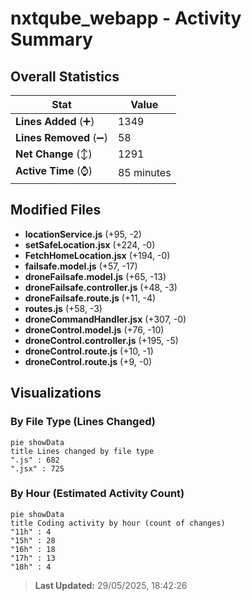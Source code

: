 # nxtqube_webapp - Activity Summary 

## Overall Statistics

| Stat                   | Value                                                             |
| ---------------------- | ----------------------------------------------------------------- |
| **Lines Added** (➕)   | 1349                                          |
| **Lines Removed** (➖) | 58                                        |
| **Net Change** (↕)    | 1291                |
| **Active Time** (⌚)   | 85 minutes |


## Modified Files
- **locationService.js** (+95, -2)
- **setSafeLocation.jsx** (+224, -0)
- **FetchHomeLocation.jsx** (+194, -0)
- **failsafe.model.js** (+57, -17)
- **droneFailsafe.model.js** (+65, -13)
- **droneFailsafe.controller.js** (+48, -3)
- **droneFailsafe.route.js** (+11, -4)
- **routes.js** (+58, -3)
- **droneCommandHandler.jsx** (+307, -0)
- **droneControl.model.js** (+76, -10)
- **droneControl.controller.js** (+195, -5)
- **droneControl.route.js** (+10, -1)
- **droneControl.route.js** (+9, -0)

## Visualizations

### By File Type (Lines Changed)

```mermaid
pie showData
title Lines changed by file type
".js" : 682
".jsx" : 725
```

### By Hour (Estimated Activity Count)

```mermaid
pie showData
title Coding activity by hour (count of changes)
"11h" : 4
"15h" : 28
"16h" : 18
"17h" : 13
"18h" : 4
```


> **Last Updated:** 29/05/2025, 18:42:26